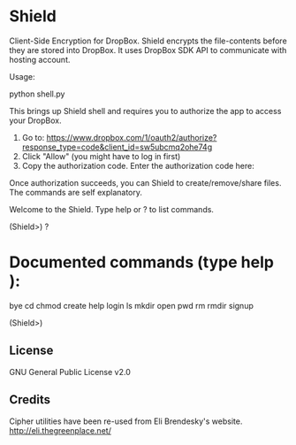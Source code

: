 # Shield
Client-Side Encryption for DropBox. Shield encrypts the file-contents before they are stored into DropBox. It uses DropBox SDK API to communicate with hosting account.

Usage:

python shell.py

This brings up Shield shell and requires you to authorize the app to access your DropBox.

1. Go to: https://www.dropbox.com/1/oauth2/authorize?response_type=code&client_id=sw5ubcmq2ohe74g
2. Click "Allow" (you might have to log in first)
3. Copy the authorization code.
Enter the authorization code here: 


Once authorization succeeds, you can Shield to create/remove/share files. The commands are self explanatory.

Welcome to the Shield.   Type help or ? to list commands.

(Shield>) ?

Documented commands (type help <topic>):
========================================
bye  cd  chmod  create  help  login  ls  mkdir  open  pwd  rm  rmdir  signup

(Shield>)


License
-------

GNU General Public License v2.0

Credits
-------

Cipher utilities have been re-used from Eli Brendesky's website. http://eli.thegreenplace.net/
